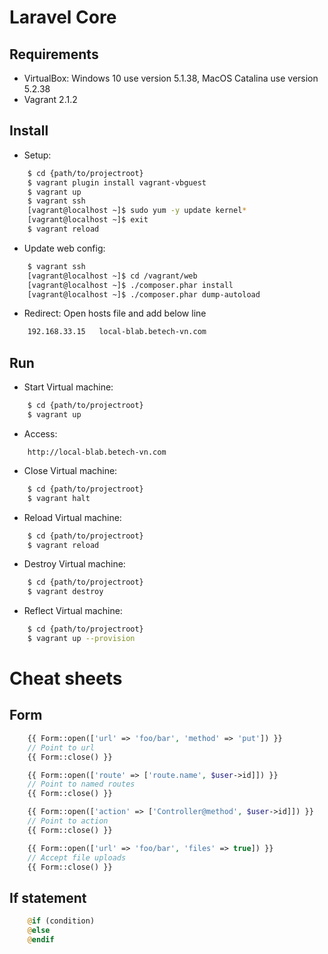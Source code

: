 # Laravel Core

## Requirements
- VirtualBox: Windows 10 use version 5.1.38, MacOS Catalina use version 5.2.38
- Vagrant 2.1.2

## Install
- Setup:

``` bash
    $ cd {path/to/projectroot}
    $ vagrant plugin install vagrant-vbguest
    $ vagrant up
    $ vagrant ssh
    [vagrant@localhost ~]$ sudo yum -y update kernel*
    [vagrant@localhost ~]$ exit
    $ vagrant reload
```
- Update web config:

``` bash
    $ vagrant ssh
    [vagrant@localhost ~]$ cd /vagrant/web
    [vagrant@localhost ~]$ ./composer.phar install
    [vagrant@localhost ~]$ ./composer.phar dump-autoload
```

- Redirect: Open hosts file and add below line

``` bash
    192.168.33.15   local-blab.betech-vn.com
```

## Run
- Start Virtual machine:

``` bash
    $ cd {path/to/projectroot}
    $ vagrant up
```
- Access:

```
    http://local-blab.betech-vn.com
```
- Close Virtual machine:

``` bash
    $ cd {path/to/projectroot}
    $ vagrant halt
```
- Reload Virtual machine:

``` bash
    $ cd {path/to/projectroot}
    $ vagrant reload
```
- Destroy Virtual machine:

``` bash
    $ cd {path/to/projectroot}
    $ vagrant destroy
```

- Reflect Virtual machine:

``` bash
    $ cd {path/to/projectroot}
    $ vagrant up --provision
```

# Cheat sheets

## Form
``` php
    {{ Form::open(['url' => 'foo/bar', 'method' => 'put']) }}
    // Point to url
    {{ Form::close() }}

    {{ Form::open(['route' => ['route.name', $user->id]]) }}
    // Point to named routes
    {{ Form::close() }}

    {{ Form::open(['action' => ['Controller@method', $user->id]]) }}
    // Point to action
    {{ Form::close() }}

    {{ Form::open(['url' => 'foo/bar', 'files' => true]) }}
    // Accept file uploads
    {{ Form::close() }}
```

## If statement
``` php
    @if (condition)
    @else
    @endif
```